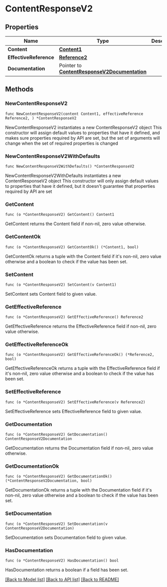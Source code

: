 # ContentResponseV2

## Properties

Name | Type | Description | Notes
------------ | ------------- | ------------- | -------------
**Content** | [**Content1**](Content1.md) |  | 
**EffectiveReference** | [**Reference2**](Reference2.md) |  | 
**Documentation** | Pointer to [**ContentResponseV2Documentation**](ContentResponseV2Documentation.md) |  | [optional] 

## Methods

### NewContentResponseV2

`func NewContentResponseV2(content Content1, effectiveReference Reference2, ) *ContentResponseV2`

NewContentResponseV2 instantiates a new ContentResponseV2 object
This constructor will assign default values to properties that have it defined,
and makes sure properties required by API are set, but the set of arguments
will change when the set of required properties is changed

### NewContentResponseV2WithDefaults

`func NewContentResponseV2WithDefaults() *ContentResponseV2`

NewContentResponseV2WithDefaults instantiates a new ContentResponseV2 object
This constructor will only assign default values to properties that have it defined,
but it doesn't guarantee that properties required by API are set

### GetContent

`func (o *ContentResponseV2) GetContent() Content1`

GetContent returns the Content field if non-nil, zero value otherwise.

### GetContentOk

`func (o *ContentResponseV2) GetContentOk() (*Content1, bool)`

GetContentOk returns a tuple with the Content field if it's non-nil, zero value otherwise
and a boolean to check if the value has been set.

### SetContent

`func (o *ContentResponseV2) SetContent(v Content1)`

SetContent sets Content field to given value.


### GetEffectiveReference

`func (o *ContentResponseV2) GetEffectiveReference() Reference2`

GetEffectiveReference returns the EffectiveReference field if non-nil, zero value otherwise.

### GetEffectiveReferenceOk

`func (o *ContentResponseV2) GetEffectiveReferenceOk() (*Reference2, bool)`

GetEffectiveReferenceOk returns a tuple with the EffectiveReference field if it's non-nil, zero value otherwise
and a boolean to check if the value has been set.

### SetEffectiveReference

`func (o *ContentResponseV2) SetEffectiveReference(v Reference2)`

SetEffectiveReference sets EffectiveReference field to given value.


### GetDocumentation

`func (o *ContentResponseV2) GetDocumentation() ContentResponseV2Documentation`

GetDocumentation returns the Documentation field if non-nil, zero value otherwise.

### GetDocumentationOk

`func (o *ContentResponseV2) GetDocumentationOk() (*ContentResponseV2Documentation, bool)`

GetDocumentationOk returns a tuple with the Documentation field if it's non-nil, zero value otherwise
and a boolean to check if the value has been set.

### SetDocumentation

`func (o *ContentResponseV2) SetDocumentation(v ContentResponseV2Documentation)`

SetDocumentation sets Documentation field to given value.

### HasDocumentation

`func (o *ContentResponseV2) HasDocumentation() bool`

HasDocumentation returns a boolean if a field has been set.


[[Back to Model list]](../README.md#documentation-for-models) [[Back to API list]](../README.md#documentation-for-api-endpoints) [[Back to README]](../README.md)


